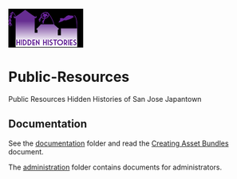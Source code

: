 ![HiddenHistories Logo](/images/hiddenhistories-logo.png)
# Public-Resources
Public Resources Hidden Histories of San Jose Japantown
## Documentation
See the [documentation](/documentation/README.md) folder and read the [Creating Asset Bundles](/documentation/CreatingAssetBundles.md) document.

The [administration](/administration/README.md) folder contains documents for administrators.

